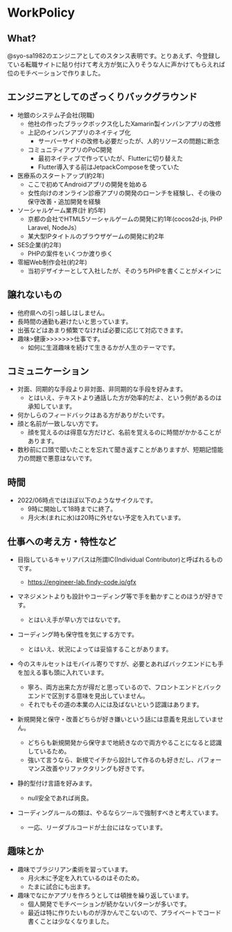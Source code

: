 # WorkPolicy

## What?

@syo-sa1982のエンジニアとしてのスタンス表明です。とりあえず、今登録している転職サイトに貼り付けて考え方が気に入りそうな人に声かけてもらえれば位のモチベーションで作りました。

## エンジニアとしてのざっくりバックグラウンド

- 地銀のシステム子会社(現職)
  - 他社の作ったブラックボックス化したXamarin製インバンアプリの改修
  - 上記のインバンアプリのネイティブ化
    - サーバーサイドの改修も必要だったが、人的リソースの問題に断念
  - コミュニティアプリのPoC開発
    - 最初ネイティブで作っていたが、Flutterに切り替えた
    - Flutter導入する前はJetpackComposeを使っていた
- 医療系のスタートアップ(約2年)
  - ここで初めてAndroidアプリの開発を始める
  - 女性向けのオンライン診療アプリの開発のローンチを経験し、その後の保守改善・追加開発を経験
- ソーシャルゲーム業界(計 約5年)
  - 京都の会社でHTML5ソーシャルゲームの開発に約1年(cocos2d-js, PHP Laravel, NodeJs）
  - 某大型IPタイトルのブラウザゲームの開発に約2年
- SES企業(約2年)
  - PHPの案件をいくつか渡り歩く
- 零細Web制作会社(約2年)
  - 当初デザイナーとして入社したが、そのうちPHPを書くことがメインに

## 譲れないもの

- 他府県への引っ越しはしません。
- 長時間の通勤も避けたいと思っています。
- 出張などはあまり頻繁でなければ必要に応じて対応できます。
- 趣味>健康>>>>>>>仕事です。
  - 如何に生涯趣味を続けて生きるかが人生のテーマです。

## コミュニケーション

- 対面、同期的な手段より非対面、非同期的な手段を好みます。
  - とはいえ、テキストより通話した方が効率的だよ、という例があるのは承知しています。
- 何かしらのフィードバックはある方がありがたいです。
- 顔と名前が一致しない方です。
  - 顔を覚えるのは得意な方だけど、名前を覚えるのに時間がかかることがあります。
- 数秒前に口頭で聞いたことを忘れて聞き返すことがありますが、短期記憶能力の問題で悪意はないです。

## 時間

- 2022/06時点ではほぼ以下のようなサイクルです。
  - 9時に開始して18時までに終了。
  - 月火木(まれに水)は20時に外せない予定を入れています。

## 仕事への考え方・特性など

- 目指しているキャリアパスは所謂IC(Individual Contributor)と呼ばれるものです。
  - https://engineer-lab.findy-code.io/gfx
- マネジメントよりも設計やコーディング等で手を動かすことのほうが好きです。
  - とはいえ手が早い方ではないです。

- コーディング時も保守性を気にする方です。
  - とはいえ、状況によっては妥協することがあります。
- 今のスキルセットはモバイル寄りですが、必要とあればバックエンドにも手を加える事も頭に入れています。
  - 寧ろ、両方出来た方が得だと思っているので、フロントエンドとバックエンドで区別する意味を見出していません。
  - それでもその道の本業の人には及ばないという認識はあります。
- 新規開発と保守・改善どちらが好き嫌いという話には意義を見出していません。
  - どちらも新規開発から保守まで地続きなので両方やることになると認識しているため。
  - 強いて言うなら、新規でイチから設計して作るのも好きだし、パフォーマンス改善やリファクタリングも好きです。
- 静的型付け言語を好みます。
  - null安全であれば尚良。
- コーディングルールの類は、やるならツールで強制すべきと考えています。
  - 一応、リーダブルコードが土台にはなっています。

## 趣味とか

- 趣味でブラジリアン柔術を習っています。
  - 月火木に予定を入れているのはそのため。
  - たまに試合にも出ます。
- 趣味でなにかアプリを作ろうとしては頓挫を繰り返しています。
  - 個人開発でモチベーションが続かないパターンが多いです。
  - 最近は特に作りたいものが浮かんでこないので、プライベートでコード書くことは少なくなりました。